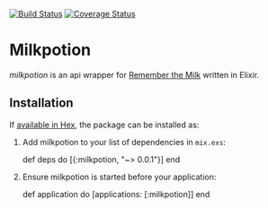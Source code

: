 [![Build Status](https://travis-ci.org/croesnick/milkpotion.svg?branch=master)](https://travis-ci.org/croesnick/milkpotion) [![Coverage Status](https://coveralls.io/repos/github/croesnick/milkpotion/badge.svg?branch=master)](https://coveralls.io/github/croesnick/milkpotion?branch=master)

# Milkpotion

_milkpotion_ is an api wrapper for [Remember the Milk](https://www.rememberthemilk.com) written in Elixir.

## Installation

If [available in Hex](https://hex.pm/docs/publish), the package can be installed as:

  1. Add milkpotion to your list of dependencies in `mix.exs`:

        def deps do
          [{:milkpotion, "~> 0.0.1"}]
        end

  2. Ensure milkpotion is started before your application:

        def application do
          [applications: [:milkpotion]]
        end
